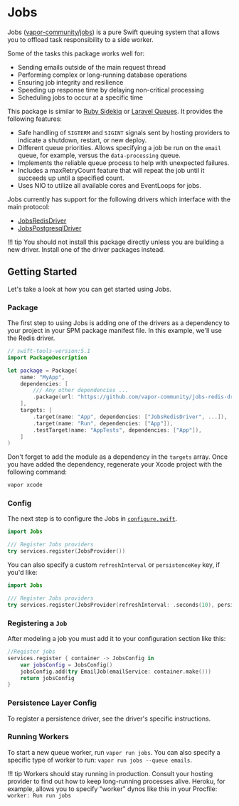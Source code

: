 # Jobs

Jobs ([vapor-community/jobs](https://github.com/vapor/jobs)) is a pure Swift queuing system that allows you to offload task responsibility to a side worker. 

Some of the tasks this package works well for:

- Sending emails outside of the main request thread
- Performing complex or long-running database operations 
- Ensuring job integrity and resilience 
- Speeding up response time by delaying non-critical processing
- Scheduling jobs to occur at a specific time

This package is similar to [Ruby Sidekiq](https://github.com/mperham/sidekiq) or [Laravel Queues](https://laravel.com/docs/5.7/queues). It provides the following features:

- Safe handling of `SIGTERM` and `SIGINT` signals sent by hosting providers to indicate a shutdown, restart, or new deploy.
- Different queue priorities. Allows specifying a job be run on the `email` queue, for example, versus the `data-processing` queue.
- Implements the reliable queue process to help with unexpected failures.
- Includes a maxRetryCount feature that will repeat the job until it succeeds up until a specified count.
- Uses NIO to utilize all available cores and EventLoops for jobs.

Jobs currently has support for the following drivers which interface with the main protocol:

- [JobsRedisDriver](https://github.com/vapor-community/jobs-redis-driver)
- [JobsPostgresqlDriver](https://github.com/vapor-community/jobs-postgresql-driver)

!!! tip
    You should not install this package directly unless you are building a new driver. Install one of the driver packages instead. 

## Getting Started

Let's take a look at how you can get started using Jobs.

### Package

The first step to using Jobs is adding one of the drivers as a dependency to your project in your SPM package manifest file. In this example, we'll use the Redis driver. 

```swift
// swift-tools-version:5.1
import PackageDescription

let package = Package(
    name: "MyApp",
    dependencies: [
        /// Any other dependencies ...
        .package(url: "https://github.com/vapor-community/jobs-redis-driver.git", from: "1.0.0"),
    ],
    targets: [
        .target(name: "App", dependencies: ["JobsRedisDriver", ...]),
        .target(name: "Run", dependencies: ["App"]),
        .testTarget(name: "AppTests", dependencies: ["App"]),
    ]
)
```

Don't forget to add the module as a dependency in the `targets` array. Once you have added the dependency, regenerate your Xcode project with the following command:

```sh
vapor xcode
```

### Config

The next step is to configure the Jobs in [`configure.swift`](../getting-started/structure.md#configureswift).

```swift
import Jobs

/// Register Jobs providers
try services.register(JobsProvider())
```

You can also specify a custom `refreshInterval` or `persistenceKey` key, if you'd like:

```swift
import Jobs

/// Register Jobs providers
try services.register(JobsProvider(refreshInterval: .seconds(10), persistenceKey: "custom_key", commandKey: "queues"))
```

### Registering a `Job`

After modeling a job you must add it to your configuration section like this:

```swift
//Register jobs
services.register { container -> JobsConfig in
    var jobsConfig = JobsConfig()
    jobsConfig.add(try EmailJob(emailService: container.make()))
    return jobsConfig
}
```

### Persistence Layer Config

To register a persistence driver, see the driver's specific instructions. 

### Running Workers

To start a new queue worker, run `vapor run jobs`. You can also specify a specific type of worker to run: `vapor run jobs --queue emails`.

!!! tip
    Workers should stay running in production. Consult your hosting provider to find out how to keep long-running processes alive. Heroku, for example, allows you to specify "worker" dynos like this in your Procfile: `worker: Run run jobs`